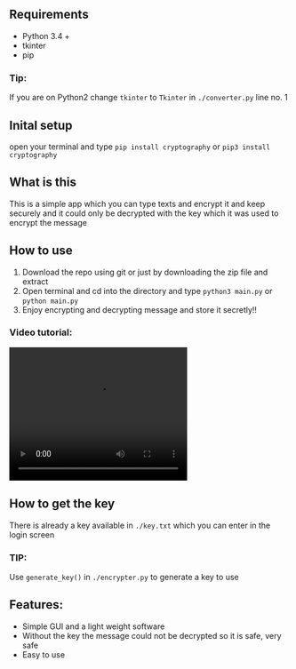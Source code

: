 ## Requirements
- Python 3.4 +
- tkinter 
- pip 
### Tip:
 If you are on Python2 change `tkinter` to `Tkinter` in `./converter.py` line no. 1

## Inital setup
 open your terminal and type `pip install cryptography` or `pip3 install cryptography`

## What is this
 This is a simple app which you can type texts and encrypt it and keep securely and it could only be decrypted with the key which it was used to encrypt the message
## How to use
 1. Download the repo using git or just by downloading the zip file and extract
 2. Open terminal and cd into the directory and type `python3 main.py` or `python main.py` 
 3. Enjoy encrypting and decrypting message and store it secretly!!
### Video tutorial:
<video width="320" height="240" controls>
  <source src="movie.mp4" type="video/mp4">
  <source src="movie.ogg" type="video/ogg">
  Your browser does not support the video tag.
</video>

## How to get the key
 There is already a key available in `./key.txt` which you can enter in the login screen 
### TIP:
 Use `generate_key()` in `./encrypter.py` to generate a key to use
## Features:
- Simple GUI and a light weight software
- Without the key the message could not be decrypted so it is safe, very safe
- Easy to use
